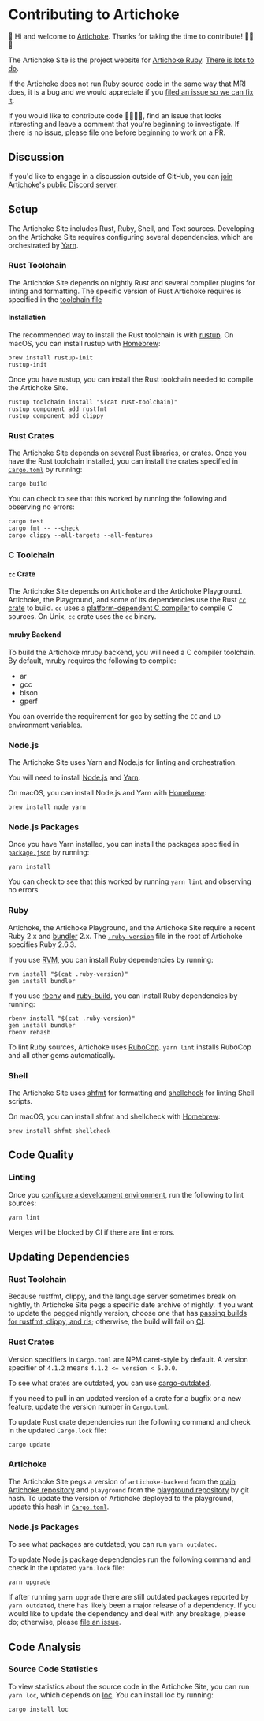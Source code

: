 # Contributing to Artichoke

👋 Hi and welcome to [Artichoke](https://github.com/artichoke). Thanks for
taking the time to contribute! 💪💎🙌

The Artichoke Site is the project website for
[Artichoke Ruby](https://github.com/artichoke/artichoke).
[There is lots to do](https://github.com/artichoke/artichoke/issues).

If the Artichoke does not run Ruby source code in the same way that MRI does, it
is a bug and we would appreciate if you
[filed an issue so we can fix it](https://github.com/artichoke/artichoke/issues/new).

If you would like to contribute code 👩‍💻👨‍💻, find an issue that looks interesting
and leave a comment that you're beginning to investigate. If there is no issue,
please file one before beginning to work on a PR.

## Discussion

If you'd like to engage in a discussion outside of GitHub, you can
[join Artichoke's public Discord server](https://discord.gg/QCe2tp2).

## Setup

The Artichoke Site includes Rust, Ruby, Shell, and Text sources. Developing on
the Artichoke Site requires configuring several dependencies, which are
orchestrated by [Yarn](https://yarnpkg.com/).

### Rust Toolchain

The Artichoke Site depends on nightly Rust and several compiler plugins for
linting and formatting. The specific version of Rust Artichoke requires is
specified in the [toolchain file](/rust-toolchain)

#### Installation

The recommended way to install the Rust toolchain is with
[rustup](https://rustup.rs/). On macOS, you can install rustup with
[Homebrew](https://docs.brew.sh/Installation):

```shell
brew install rustup-init
rustup-init
```

Once you have rustup, you can install the Rust toolchain needed to compile the
Artichoke Site.

```shell
rustup toolchain install "$(cat rust-toolchain)"
rustup component add rustfmt
rustup component add clippy
```

### Rust Crates

The Artichoke Site depends on several Rust libraries, or crates. Once you have
the Rust toolchain installed, you can install the crates specified in
[`Cargo.toml`](/artichoke-site/Cargo.toml) by running:

```shell
cargo build
```

You can check to see that this worked by running the following and observing no
errors:

```shell
cargo test
cargo fmt -- --check
cargo clippy --all-targets --all-features
```

### C Toolchain

#### `cc` Crate

The Artichoke Site depends on Artichoke and the Artichoke Playground. Artichoke,
the Playground, and some of its dependencies use the Rust
[`cc` crate](https://crates.io/crates/cc) to build. `cc` uses a
[platform-dependent C compiler](https://github.com/alexcrichton/cc-rs#compile-time-requirements)
to compile C sources. On Unix, `cc` crate uses the `cc` binary.

#### mruby Backend

To build the Artichoke mruby backend, you will need a C compiler toolchain. By
default, mruby requires the following to compile:

- ar
- gcc
- bison
- gperf

You can override the requirement for gcc by setting the `CC` and `LD`
environment variables.

### Node.js

The Artichoke Site uses Yarn and Node.js for linting and orchestration.

You will need to install
[Node.js](https://nodejs.org/en/download/package-manager/) and
[Yarn](https://yarnpkg.com/en/docs/install).

On macOS, you can install Node.js and Yarn with
[Homebrew](https://docs.brew.sh/Installation):

```shell
brew install node yarn
```

### Node.js Packages

Once you have Yarn installed, you can install the packages specified in
[`package.json`](/package.json) by running:

```shell
yarn install
```

You can check to see that this worked by running `yarn lint` and observing no
errors.

### Ruby

Artichoke, the Artichoke Playground, and the Artichoke Site require a recent
Ruby 2.x and [bundler](https://bundler.io/) 2.x. The
[`.ruby-version`](/.ruby-version) file in the root of Artichoke specifies Ruby
2.6.3.

If you use [RVM](https://rvm.io/), you can install Ruby dependencies by running:

```shell
rvm install "$(cat .ruby-version)"
gem install bundler
```

If you use [rbenv](https://github.com/rbenv/rbenv) and
[ruby-build](https://github.com/rbenv/ruby-build), you can install Ruby
dependencies by running:

```shell
rbenv install "$(cat .ruby-version)"
gem install bundler
rbenv rehash
```

To lint Ruby sources, Artichoke uses
[RuboCop](https://github.com/rubocop-hq/rubocop). `yarn lint` installs RuboCop
and all other gems automatically.

### Shell

The Artichoke Site uses [shfmt](https://github.com/mvdan/sh) for formatting and
[shellcheck](https://github.com/koalaman/shellcheck) for linting Shell scripts.

On macOS, you can install shfmt and shellcheck with
[Homebrew](https://docs.brew.sh/Installation):

```shell
brew install shfmt shellcheck
```

## Code Quality

### Linting

Once you [configure a development environment](#setup), run the following to
lint sources:

```shell
yarn lint
```

Merges will be blocked by CI if there are lint errors.

## Updating Dependencies

### Rust Toolchain

Because rustfmt, clippy, and the language server sometimes break on nightly, th
Artichoke Site pegs a specific date archive of nightly. If you want to update
the pegged nightly version, choose one that has
[passing builds for rustfmt, clippy, and rls](https://rust-lang-nursery.github.io/rust-toolstate/);
otherwise, the build will fail on [CI](/.circleci/config.yml).

### Rust Crates

Version specifiers in `Cargo.toml` are NPM caret-style by default. A version
specifier of `4.1.2` means `4.1.2 <= version < 5.0.0`.

To see what crates are outdated, you can use
[cargo-outdated](https://github.com/kbknapp/cargo-outdated).

If you need to pull in an updated version of a crate for a bugfix or a new
feature, update the version number in `Cargo.toml`.

To update Rust crate dependencies run the following command and check in the
updated `Cargo.lock` file:

```shell
cargo update
```

### Artichoke

The Artichoke Site pegs a version of `artichoke-backend` from the
[main Artichoke repository](https://github.com/artichoke/artichoke) and
`playground` from the
[playground repository](https://github.com/artichoke/playground) by git hash. To
update the version of Artichoke deployed to the playground, update this hash in
[`Cargo.toml`](/Cargo.toml).

### Node.js Packages

To see what packages are outdated, you can run `yarn outdated`.

To update Node.js package dependencies run the following command and check in
the updated `yarn.lock` file:

```shell
yarn upgrade
```

If after running `yarn upgrade` there are still outdated packages reported by
`yarn outdated`, there has likely been a major release of a dependency. If you
would like to update the dependency and deal with any breakage, please do;
otherwise, please
[file an issue](https://github.com/artichoke/artichoke.github.io/issues/new).

## Code Analysis

### Source Code Statistics

To view statistics about the source code in the Artichoke Site, you can run
`yarn loc`, which depends on [loc](https://github.com/cgag/loc). You can install
loc by running:

```shell
cargo install loc
```
